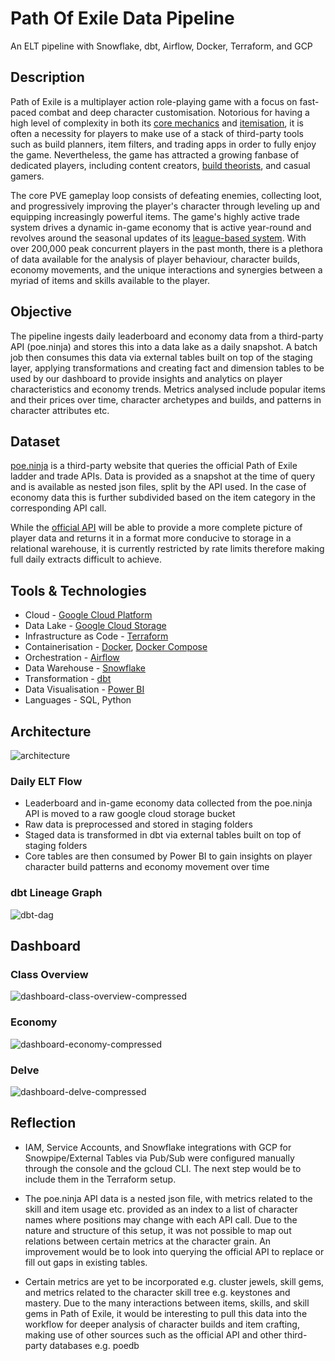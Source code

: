 # Path Of Exile Data Pipeline
An ELT pipeline with Snowflake, dbt, Airflow, Docker, Terraform, and GCP

## Description
Path of Exile is a multiplayer action role-playing game with a focus on fast-paced combat and deep character customisation. Notorious for having a high level of complexity in both its [core mechanics](https://www.pathofexile.com/passive-skill-tree) and [itemisation](https://www.reddit.com/r/pathofexile/comments/g1ksx2/what_returning_after_a_few_years_feels_like), it is often a necessity for players to make use of a stack of third-party tools such as build planners, item filters, and trading apps in order to fully enjoy the game. Nevertheless, the game has attracted a growing fanbase of dedicated players, including content creators, [build theorists](https://www.reddit.com/r/pathofexile/comments/scgko9/ms_painta_bit_early_but_we_got_the_manifesto_and/), and casual gamers.

The core PVE gameplay loop consists of defeating enemies, collecting loot, and progressively improving the player's character through leveling up and equipping increasingly powerful items. The game's highly active trade system drives a dynamic in-game economy that is active year-round and revolves around the seasonal updates of its [league-based system](https://www.pathofexile.com/crucible). With over 200,000 peak concurrent players in the past month, there is a plethora of data available for the analysis of player behaviour, character builds, economy movements, and the unique interactions and synergies between a myriad of items and skills available to the player.

## Objective
The pipeline ingests daily leaderboard and economy data from a third-party API (poe.ninja) and stores this into a data lake as a daily snapshot. A batch job then consumes this data via external tables built on top of the staging layer, applying transformations and creating fact and dimension tables to be used by our dashboard to provide insights and analytics on player characteristics and economy trends. Metrics analysed include popular items and their prices over time, character archetypes and builds, and patterns in character attributes etc.

## Dataset
[poe.ninja](https://poe.ninja/) is a third-party website that queries the official Path of Exile ladder and trade APIs. Data is provided as a snapshot at the time of query and is available as nested json files, split by the API used. In the case of economy data this is further subdivided based on the item category in the corresponding API call.

While the [official API](https://www.pathofexile.com/developer/docs) will be able to provide a more complete picture of player data and returns it in a format more conducive to storage in a relational warehouse, it is currently restricted by rate limits therefore making full daily extracts difficult to achieve.

## Tools & Technologies
- Cloud - [Google Cloud Platform](https://cloud.google.com/)
- Data Lake - [Google Cloud Storage](https://cloud.google.com/storage)
- Infrastructure as Code  - [Terraform](https://www.terraform.io/)
- Containerisation - [Docker](https://www.docker.com/), [Docker Compose](https://docs.docker.com/compose/)
- Orchestration - [Airflow](https://airflow.apache.org/)
- Data Warehouse - [Snowflake](https://www.snowflake.com/en/)
- Transformation - [dbt](https://www.getdbt.com/)
- Data Visualisation - [Power BI](https://powerbi.microsoft.com/en-au/)
- Languages - SQL, Python

## Architecture
![architecture](https://github.com/davidnzhang/poe-elt/assets/130720014/f03e14d9-b875-4ca1-a606-bbb79a820935)

### Daily ELT Flow
- Leaderboard and in-game economy data collected from the poe.ninja API is moved to a raw google cloud storage bucket
- Raw data is preprocessed and stored in staging folders
- Staged data is transformed in dbt via external tables built on top of staging folders
- Core tables are then consumed by Power BI to gain insights on player character build patterns and economy movement over time

### dbt Lineage Graph
![dbt-dag](https://github.com/davidnzhang/poe-elt/assets/130720014/9a896064-6b2d-4c1e-b9b3-03693c73b542)

## Dashboard
### Class Overview
![dashboard-class-overview-compressed](https://github.com/davidnzhang/poe-elt/assets/130720014/65584176-78a0-4204-a67c-b2099fe4c73a)
<br />  
### Economy
![dashboard-economy-compressed](https://github.com/davidnzhang/poe-elt/assets/130720014/e62b8661-b6f6-49ec-931a-5f37deb1125f)
<br />  
### Delve
![dashboard-delve-compressed](https://github.com/davidnzhang/poe-elt/assets/130720014/41df0388-bca2-434c-a6d6-9a78c7dc3f7c)

## Reflection
- IAM, Service Accounts, and Snowflake integrations with GCP for Snowpipe/External Tables via Pub/Sub were configured manually through the console and the gcloud CLI. The next step would be to include them in the Terraform setup.

- The poe.ninja API data is a nested json file, with metrics related to the skill and item usage etc. provided as an index to a list of character names where positions may change with each API call. Due to the nature and structure of this setup, it was not possible to map out relations between certain metrics at the character grain. An improvement would be to look into querying the official API to replace or fill out gaps in existing tables.

- Certain metrics are yet to be incorporated e.g. cluster jewels, skill gems, and metrics related to the character skill tree e.g. keystones and mastery. Due to the many interactions between items, skills, and skill gems in Path of Exile, it would be interesting to pull this data into the workflow for deeper analysis of character builds and item crafting, making use of other sources such as the official API and other third-party databases e.g. poedb

